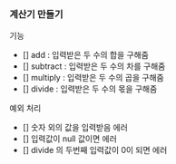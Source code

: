 ### 계산기 만들기

기능
- [] add : 입력받은 두 수의 합을 구해줌
- [] subtract : 입력받은 두 수의 차를 구해줌
- [] multiply : 입력받은 두 수의 곱을 구해줌
- [] divide : 입력받은 두 수의 몫을 구해줌

예외 처리
- [] 숫자 외의 값을 입력받음 에러
- [] 입력값이 null 값이면 에러
- [] divide 의 두번째 입력값이 0이 되면 에러